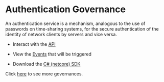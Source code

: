 # Authentication Governance

An authentication service is a mechanism, analogous to the use of passwords on time-sharing systems, for the secure authentication of the identity of network clients by servers and vice versa.

- Interact with the [API](./api)

- View the [Events](./events) that will be triggered

- Download the [C# (netcore) SDK](./csharp-netcore-client.zip)


 Click [here](https://github.com/solidstateops/governances/wiki) to see more governances.
